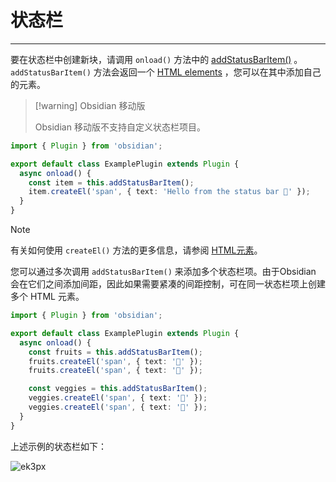 <!--
 * @Author: Raistlind johnd0712@gmail.com
 * @Date: 2024-01-18 10:18:00
 * @LastEditors: Raistlind
 * @LastEditTime: 2024-01-18 10:18:00
 * @Description:
-->

# 状态栏

---

要在状态栏中创建新块，请调用 `onload()` 方法中的 [addStatusBarItem()](https://docs.obsidian.md/Reference/TypeScript+API/Plugin/addStatusBarItem) 。`addStatusBarItem()` 方法会返回一个 [HTML elements](https://docs.obsidian.md/Plugins/User+interface/HTML+elements) ，您可以在其中添加自己的元素。

> [!warning] Obsidian 移动版
>
> Obsidian 移动版不支持自定义状态栏项目。

```ts
import { Plugin } from 'obsidian';

export default class ExamplePlugin extends Plugin {
  async onload() {
    const item = this.addStatusBarItem();
    item.createEl('span', { text: 'Hello from the status bar 👋' });
  }
}
```

> [!NOTE]
>
> 有关如何使用 `createEl()` 方法的更多信息，请参阅 [HTML元素](./html-elements.md)。

您可以通过多次调用 `addStatusBarItem()` 来添加多个状态栏项。由于Obsidian 会在它们之间添加间距，因此如果需要紧凑的间距控制，可在同一状态栏项上创建多个 HTML 元素。

```ts
import { Plugin } from 'obsidian';

export default class ExamplePlugin extends Plugin {
  async onload() {
    const fruits = this.addStatusBarItem();
    fruits.createEl('span', { text: '🍎' });
    fruits.createEl('span', { text: '🍌' });

    const veggies = this.addStatusBarItem();
    veggies.createEl('span', { text: '🥦' });
    veggies.createEl('span', { text: '🥬' });
  }
}
```

上述示例的状态栏如下：

![ek3px](../../../public/images/ek3px.png)
